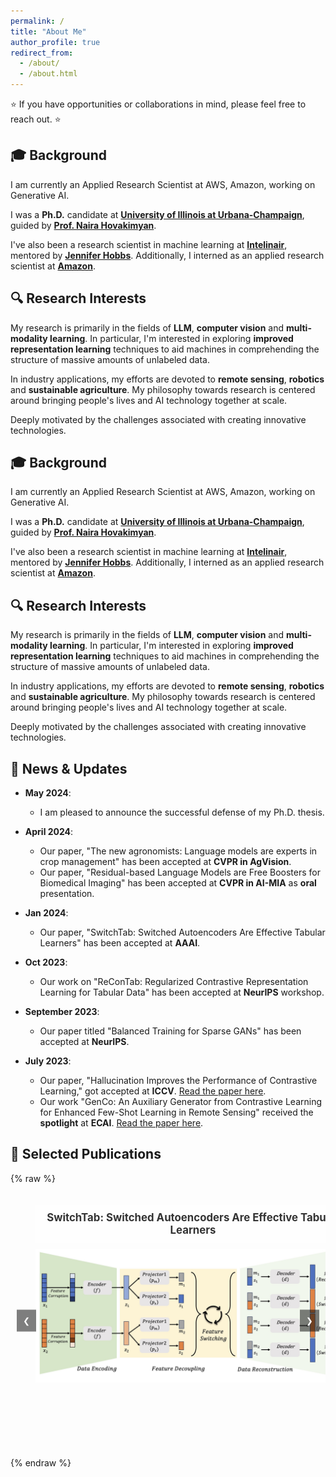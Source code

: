 ```yaml
---
permalink: /
title: "About Me"
author_profile: true
redirect_from: 
  - /about/
  - /about.html
---
```


⭐ If you have opportunities or collaborations in mind, please feel free to reach out. ⭐

## 🎓 **Background**
I am currently an Applied Research Scientist at AWS, Amazon, working on Generative AI.

I was a **Ph.D.** candidate at [**University of Illinois at Urbana-Champaign**](https://illinois.edu/), guided by [**Prof. Naira Hovakimyan**](https://naira.mechse.illinois.edu/sciencex_teams/naira-hovakimyan/).

I've also been a research scientist in machine learning at [**Intelinair**](https://www.intelinair.com/), mentored by [**Jennifer Hobbs**](https://scholar.google.com/citations?user=zeWhseAAAAAJ&hl=en). Additionally, I interned as an applied research scientist at [**Amazon**](https://www.amazon.jobs/en/teams/buyer-risk-prevention).

## 🔍 **Research Interests**

My research is primarily in the fields of **LLM**, **computer vision** and **multi-modality learning**. In particular, I'm interested in exploring **improved representation learning** techniques to aid machines in comprehending the structure of massive amounts of unlabeled data.

In industry applications, my efforts are devoted to **remote sensing**, **robotics** and **sustainable agriculture**. My philosophy towards research is centered around bringing people's lives and AI technology together at scale. 

Deeply motivated by the challenges associated with creating innovative technologies.


## 🎓 **Background**
I am currently an Applied Research Scientist at AWS, Amazon, working on Generative AI.

I was a **Ph.D.** candidate at [**University of Illinois at Urbana-Champaign**](https://illinois.edu/), guided by [**Prof. Naira Hovakimyan**](https://naira.mechse.illinois.edu/sciencex_teams/naira-hovakimyan/). 

I've also been a research scientist in machine learning at [**Intelinair**](https://www.intelinair.com/), mentored by [**Jennifer Hobbs**](https://scholar.google.com/citations?user=zeWhseAAAAAJ&hl=en). Additionally, I interned as an applied research scientist at [**Amazon**](https://www.amazon.jobs/en/teams/buyer-risk-prevention).

## 🔍 **Research Interests**

My research is primarily in the fields of **LLM**, **computer vision** and **multi-modality learning**. In particular, I'm interested in exploring **improved representation learning** techniques to aid machines in comprehending the structure of massive amounts of unlabeled data.

In industry applications, my efforts are devoted to **remote sensing**, **robotics** and **sustainable agriculture**. My philosophy towards research is centered around bringing people's lives and AI technology together at scale. 

Deeply motivated by the challenges associated with creating innovative technologies.


## 📰 **News & Updates**

- **May 2024**:
  - I am pleased to announce the successful defense of my Ph.D. thesis.

- **April 2024**:
  - Our paper, "The new agronomists: Language models are experts in crop management" has been accepted at **CVPR in AgVision**.
  - Our paper, "Residual-based Language Models are Free Boosters for Biomedical Imaging" has been accepted at **CVPR in AI-MIA** as **oral** presentation.

- **Jan 2024**:
  - Our paper, "SwitchTab: Switched Autoencoders Are Effective Tabular Learners" has been accepted at **AAAI**.

- **Oct 2023**:
  - Our work on "ReConTab: Regularized Contrastive Representation Learning for Tabular Data" has been accepted at **NeurIPS** workshop.

- **September 2023**:
  - Our paper titled "Balanced Training for Sparse GANs" has been accepted at **NeurIPS**.

- **July 2023**: 
  - Our paper, "Hallucination Improves the Performance of Contrastive Learning," got accepted at **ICCV**. [Read the paper here](https://arxiv.org/pdf/2307.12168.pdf).
  - Our work "GenCo: An Auxiliary Generator from Contrastive Learning for Enhanced Few-Shot Learning in Remote Sensing" received the **spotlight** at **ECAI**. [Read the paper here](https://arxiv.org/pdf/2307.14612.pdf).


## 📑 **Selected Publications**

{% raw %}
<!-- This section will hold the scrolling images from papers -->
<div class="carousel">
  <div class="slides">
    <figure>
      <figcaption class="caption-top">SwitchTab: Switched Autoencoders Are Effective Tabular Learners</figcaption>
      <img src="images/Switch.png" alt="SwitchTab: Switched Autoencoders Are Effective Tabular Learners">
    </figure>
    <figure>
      <figcaption class="caption-top">Extended Agriculture-Vision Dataset for Agricultural Pattern Analysis</figcaption>
      <img src="images/ExtendedAG.png" alt="Extended Agriculture-Vision Dataset for Agricultural Pattern Analysis">
    </figure>
    <figure>
      <figcaption class="caption-top">LLM-Based Reinforcement Learning for Crop Management</figcaption>
      <img src="images/LLM_AG.png" alt="LLM-Based Reinforcement Learning for Crop Management">
    </figure>
    <figure>
      <figcaption class="caption-top">Hallucination Improves Performance in Contrastive Learning</figcaption>
      <img src="images/Hallucination.png" alt="Hallucination Improves Performance in Contrastive Learning">
    </figure>
  </div>
  <button class="carousel-btn prev-btn" onclick="moveSlides(-1)">&#10094;</button>
  <button class="carousel-btn next-btn" onclick="moveSlides(1)">&#10095;</button>
</div>

<script>
  let currentSlide = 0;
  const slides = document.querySelector('.slides');
  const totalSlides = slides.children.length;

  function moveSlides(n) {
    currentSlide = (currentSlide + n + totalSlides) % totalSlides;
    slides.style.transform = `translateX(-${currentSlide * 100}%)`;
  }
</script>

<!-- Add the appropriate styles for the carousel -->
<style>
  .carousel {
    width: 100%;
    max-width: 600px;
    margin: 20px auto;
    position: relative;
    overflow: hidden; /* Ensures only one slide is shown at a time */
  }

  .carousel img {
    width: 100%;
    max-height: 300px; /* Set the max height */
    object-fit: contain; /* Ensures the images fit without distortion */
    display: block;
  }

  .slides {
    display: flex;
    transition: transform 0.5s ease-in-out;
  }

  figure {
    min-width: 100%; /* Each figure takes up the full width of the carousel */
    text-align: center;
    padding: 0; /* Remove padding */
    position: relative;
  }

  .caption-top {
    font-size: 1.2em; /* Increase the font size */
    font-weight: bold; /* Make the title bold */
    color: #333; /* Customize the color if needed */
    background-color: rgba(255, 255, 255, 0.8); /* Add a background to make the text more readable */
    padding: 10px;
    text-align: center;
    margin-bottom: 10px; /* Add space between the title and the image */
  }

  .carousel-btn {
    position: absolute;
    top: 50%;
    transform: translateY(-50%);
    background-color: rgba(0, 0, 0, 0.5);
    color: white;
    border: none;
    padding: 10px;
    cursor: pointer;
  }

  .prev-btn {
    left: 10px;
  }

  .next-btn {
    right: 10px;
  }
</style>
{% endraw %}
